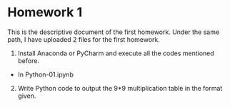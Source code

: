 # Homework 1
This is the descriptive document of the first homework. Under the same path, I have uploaded 2 files for the first homework.
1. Install Anaconda or PyCharm and execute all the codes mentioned before.
  - In Python-01.ipynb
2. Write Python code to output the 9*9 multiplication table in the format given.
